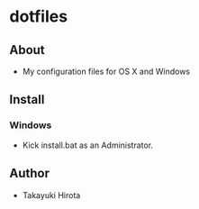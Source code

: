 # dotfiles

## About
* My configuration files for OS X and Windows

## Install
### Windows
* Kick install.bat as an Administrator.

## Author
* Takayuki Hirota

